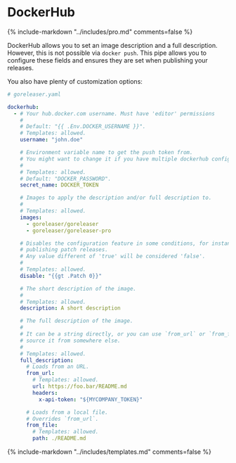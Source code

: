 # DockerHub

{% include-markdown "../includes/pro.md" comments=false %}

DockerHub allows you to set an image description and a full description.
However, this is not possible via `docker push`.
This pipe allows you to configure these fields and ensures they are set when
publishing your releases.

You also have plenty of customization options:

```yaml
# goreleaser.yaml

dockerhub:
  - # Your hub.docker.com username. Must have 'editor' permissions
    #
    # Default: "{{ .Env.DOCKER_USERNAME }}".
    # Templates: allowed.
    username: "john.doe"

    # Environment variable name to get the push token from.
    # You might want to change it if you have multiple dockerhub configurations.
    #
    # Templates: allowed.
    # Default: "DOCKER_PASSWORD".
    secret_name: DOCKER_TOKEN

    # Images to apply the description and/or full description to.
    #
    # Templates: allowed.
    images:
      - goreleaser/goreleaser
      - goreleaser/goreleaser-pro

    # Disables the configuration feature in some conditions, for instance, when
    # publishing patch releases.
    # Any value different of 'true' will be considered 'false'.
    #
    # Templates: allowed.
    disable: "{{gt .Patch 0}}"

    # The short description of the image.
    #
    # Templates: allowed.
    description: A short description

    # The full description of the image.
    #
    # It can be a string directly, or you can use `from_url` or `from_file` to
    # source it from somewhere else.
    #
    # Templates: allowed.
    full_description:
      # Loads from an URL.
      from_url:
        # Templates: allowed.
        url: https://foo.bar/README.md
        headers:
          x-api-token: "${MYCOMPANY_TOKEN}"

      # Loads from a local file.
      # Overrides `from_url`.
      from_file:
        # Templates: allowed.
        path: ./README.md
```

{% include-markdown "../includes/templates.md" comments=false %}
